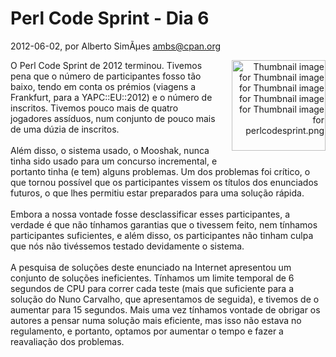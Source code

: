 
# Perl Code Sprint - Dia 6

 2012-06-02, por Alberto SimÃµes <ambs@cpan.org>

<div align="right"><img alt="Thumbnail image for Thumbnail image for Thumbnail image for Thumbnail image for Thumbnail image for perlcodesprint.png" src="%%BASE_URI%%imgs/perlcodesprint-thumb-150x145-34-thumb-150x145-35-thumb-150x145-36-thumb-150x145-37-thumb-150x145-38.png" class="mt-image-right" style="float: right; margin: 0 0 20px 20px;" height="145" width="150" /></div> <div>O Perl Code Sprint de 2012 terminou. Tivemos pena que o número de participantes fosso tão baixo, tendo em conta os prémios (viagens a Frankfurt, para a YAPC::EU::2012) e o número de inscritos. Tivemos pouco mais de quatro jogadores assíduos, num conjunto de pouco mais de uma dúzia de inscritos.<br /><br />Além disso, o sistema usado, o Mooshak, nunca tinha sido usado para um concurso incremental, e portanto tinha (e tem) alguns problemas. Um dos problemas foi crítico, o que tornou possível que os participantes vissem os títulos dos enunciados futuros, o que lhes permitiu estar preparados para uma solução rápida.<br /><br />Embora a nossa vontade fosse desclassificar esses participantes, a verdade é que não tínhamos garantias que o tivessem feito, nem tínhamos participantes suficientes, e além disso, os participantes não tinham culpa que nós não tivéssemos testado devidamente o sistema.<br /><br />A pesquisa de soluções deste enunciado na Internet apresentou um conjunto de soluções ineficientes. Tínhamos um limite temporal de 6 segundos de CPU para correr cada teste (mais que suficiente para a solução do Nuno Carvalho, que apresentamos de seguida), e tivemos de o aumentar para 15 segundos. Mais uma vez tínhamos vontade de obrigar os autores a pensar numa solução mais eficiente, mas isso não estava no regulamento, e portanto, optamos por aumentar o tempo e fazer a reavaliação dos problemas.<br /></div>
